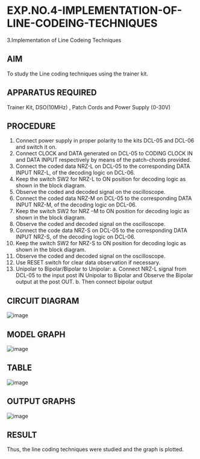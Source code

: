 # EXP.NO.4-IMPLEMENTATION-OF-LINE-CODEING-TECHNIQUES

3.Implementation of Line Codeing Techniques 
  
## AIM    
To study the Line coding techniques using the trainer kit. 
## APPARATUS REQUIRED
Trainer Kit, DSO(10MHz) , Patch Cords and Power Supply (0-30V)   
## PROCEDURE
1. Connect power supply in proper polarity to the kits DCL-05 and DCL-06 and switch it on.
2. Connect CLOCK and DATA generated on DCL-05 to CODING CLOCK IN and DATA
 INPUT respectively by means of the patch-chords provided.
3. Connect the coded data NRZ-L on DCL-05 to the corresponding DATA INPUT NRZ-L, of
 the decoding logic on DCL-06.
4. Keep the switch SW2 for NRZ-L to ON position for decoding logic as shown in the block
 diagram.
5. Observe the coded and decoded signal on the oscilloscope.
6. Connect the coded data NRZ-M on DCL-05 to the corresponding DATA INPUT NRZ-M,
 of the decoding logic on DCL-06.
7. Keep the switch SW2 for NRZ –M to ON position for decoding logic as shown in the block
 diagram.
8. Observe the coded and decoded signal on the oscilloscope.
9. Connect the code data NRZ-S on DCL-05 to the corresponding DATA INPUT NRZ-S, of
 the decoding logic on DCL-06.
10. Keep the switch SW2 for NRZ-S to ON position for decoding logic as shown in the block
 diagram.
11. Observe the coded and decoded signal on the oscilloscope.
12. Use RESET switch for clear data observation if necessary.
13. Unipolar to Bipolar/Bipolar to Unipolar:
    a. Connect NRZ-L signal from DCL-05 to the input post IN Unipolar to Bipolar and
 Observe the Bipolar output at the post OUT.
b. Then connect bipolar output

## CIRCUIT DIAGRAM
![image](https://github.com/user-attachments/assets/2da15b78-7009-479b-a79b-4741a69dee7a)


## MODEL GRAPH
![image](https://github.com/user-attachments/assets/695acf4f-4ca8-4ab0-8dfa-623d84fa8eec)


## TABLE
![image](https://github.com/user-attachments/assets/7ecc6a6d-7b6f-443d-96d0-3317614d7eca)


## OUTPUT GRAPHS
![image](https://github.com/user-attachments/assets/97403667-48b2-4d24-be29-e7c7148a4ae6)


## RESULT 
Thus, the line coding techniques were studied and the graph is plotted.
